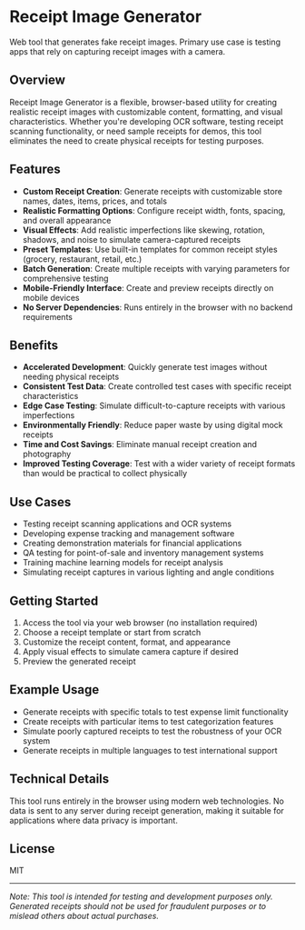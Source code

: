 # Receipt Image Generator

Web tool that generates fake receipt images. Primary use case is testing apps that rely on capturing receipt images with a camera.

## Overview

Receipt Image Generator is a flexible, browser-based utility for creating realistic receipt images with customizable content, formatting, and visual characteristics. Whether you're developing OCR software, testing receipt scanning functionality, or need sample receipts for demos, this tool eliminates the need to create physical receipts for testing purposes.

## Features

- **Custom Receipt Creation**: Generate receipts with customizable store names, dates, items, prices, and totals
- **Realistic Formatting Options**: Configure receipt width, fonts, spacing, and overall appearance
- **Visual Effects**: Add realistic imperfections like skewing, rotation, shadows, and noise to simulate camera-captured receipts
- **Preset Templates**: Use built-in templates for common receipt styles (grocery, restaurant, retail, etc.)
- **Batch Generation**: Create multiple receipts with varying parameters for comprehensive testing
- **Mobile-Friendly Interface**: Create and preview receipts directly on mobile devices
- **No Server Dependencies**: Runs entirely in the browser with no backend requirements

## Benefits

- **Accelerated Development**: Quickly generate test images without needing physical receipts
- **Consistent Test Data**: Create controlled test cases with specific receipt characteristics
- **Edge Case Testing**: Simulate difficult-to-capture receipts with various imperfections
- **Environmentally Friendly**: Reduce paper waste by using digital mock receipts
- **Time and Cost Savings**: Eliminate manual receipt creation and photography
- **Improved Testing Coverage**: Test with a wider variety of receipt formats than would be practical to collect physically

## Use Cases

- Testing receipt scanning applications and OCR systems
- Developing expense tracking and management software
- Creating demonstration materials for financial applications
- QA testing for point-of-sale and inventory management systems
- Training machine learning models for receipt analysis
- Simulating receipt captures in various lighting and angle conditions

## Getting Started

1. Access the tool via your web browser (no installation required)
2. Choose a receipt template or start from scratch
3. Customize the receipt content, format, and appearance
4. Apply visual effects to simulate camera capture if desired
5. Preview the generated receipt

## Example Usage

- Generate receipts with specific totals to test expense limit functionality
- Create receipts with particular items to test categorization features
- Simulate poorly captured receipts to test the robustness of your OCR system
- Generate receipts in multiple languages to test international support

## Technical Details

This tool runs entirely in the browser using modern web technologies. No data is sent to any server during receipt generation, making it suitable for applications where data privacy is important.

## License

MIT

---

*Note: This tool is intended for testing and development purposes only. Generated receipts should not be used for fraudulent purposes or to mislead others about actual purchases.*